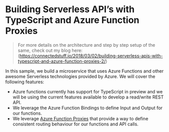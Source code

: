 # Building Serverless API’s with TypeScript and Azure Function Proxies
> For more details on the architecture and step by step setup of the same, check out my blog here: (https://connectedstuff.io/2018/03/02/building-serverless-apis-with-typescript-and-azure-function-proxies-2/)

In this sample, we build a microservice that uses Azure Functions and other awesome Serverless technologies provided by Azure. We will cover the following features:
* Azure functions currently has support for TypeScript in preview and we will be using the current features available to develop a read/write REST API.
* We leverage the Azure Function Bindings to define Input and Output for our functions.
* We leverage [Azure Function Proxies](https://docs.microsoft.com/en-us/azure/azure-functions/functions-proxies) that provide a way to define consistent routing behaviour for our functions and API calls.

